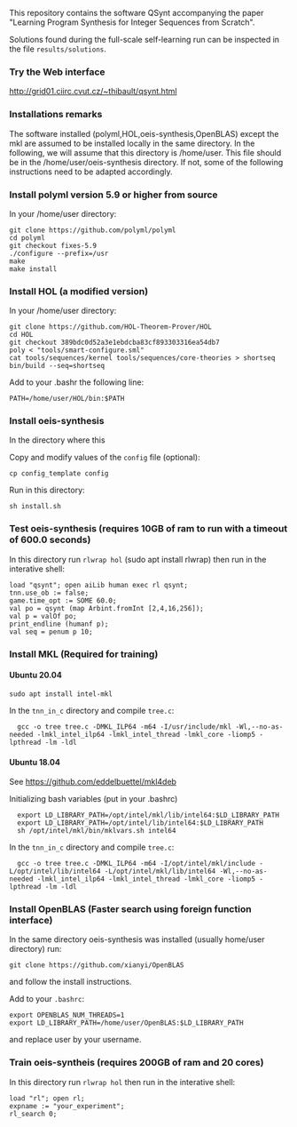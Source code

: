 This repository contains the software QSynt accompanying the paper 
"Learning Program Synthesis for Integer Sequences from Scratch". 

Solutions found during the full-scale self-learning run 
can be inspected in the file `results/solutions`.

### Try the Web interface
http://grid01.ciirc.cvut.cz/~thibault/qsynt.html

### Installations remarks
The software installed (polyml,HOL,oeis-synthesis,OpenBLAS) except the mkl
are assumed to be installed locally in the same directory.
In the following, we will assume that this directory is /home/user.
This file should be in the /home/user/oeis-synthesis directory.
If not, some of the following instructions need to be adapted accordingly.

### Install polyml version 5.9 or higher from source
In your /home/user directory:
```
git clone https://github.com/polyml/polyml
cd polyml
git checkout fixes-5.9
./configure --prefix=/usr
make
make install
```

### Install HOL (a modified version)
In your /home/user directory:
```
git clone https://github.com/HOL-Theorem-Prover/HOL
cd HOL
git checkout 389bdc0d52a3e1ebdcba83cf893303316ea54db7
poly < "tools/smart-configure.sml"
cat tools/sequences/kernel tools/sequences/core-theories > shortseq
bin/build --seq=shortseq
```

Add to your .bashr the following line:
```
PATH=/home/user/HOL/bin:$PATH
```

### Install oeis-synthesis
In the directory where this 

Copy and modify values of the `config` file (optional):
```
cp config_template config
```

Run in this directory:
```
sh install.sh
```

### Test oeis-synthesis (requires 10GB of ram to run with a timeout of 600.0 seconds)
In this directory run `rlwrap hol` (sudo apt install rlwrap) 
then run in the interative shell:

```
load "qsynt"; open aiLib human exec rl qsynt;
tnn.use_ob := false;
game.time_opt := SOME 60.0;
val po = qsynt (map Arbint.fromInt [2,4,16,256]);
val p = valOf po;
print_endline (humanf p);
val seq = penum p 10;
```

### Install MKL (Required for training)

#### Ubuntu 20.04
```
sudo apt install intel-mkl
```

In the `tnn_in_c` directory and compile `tree.c`: 
```
  gcc -o tree tree.c -DMKL_ILP64 -m64 -I/usr/include/mkl -Wl,--no-as-needed -lmkl_intel_ilp64 -lmkl_intel_thread -lmkl_core -liomp5 -lpthread -lm -ldl
```

#### Ubuntu 18.04
See https://github.com/eddelbuettel/mkl4deb

Initializing bash variables (put in your .bashrc)
```
  export LD_LIBRARY_PATH=/opt/intel/mkl/lib/intel64:$LD_LIBRARY_PATH
  export LD_LIBRARY_PATH=/opt/intel/lib/intel64:$LD_LIBRARY_PATH
  sh /opt/intel/mkl/bin/mklvars.sh intel64
```

In the `tnn_in_c` directory and compile `tree.c`: 
```
  gcc -o tree tree.c -DMKL_ILP64 -m64 -I/opt/intel/mkl/include -L/opt/intel/lib/intel64 -L/opt/intel/mkl/lib/intel64 -Wl,--no-as-needed -lmkl_intel_ilp64 -lmkl_intel_thread -lmkl_core -liomp5 -lpthread -lm -ldl
```

### Install OpenBLAS (Faster search using foreign function interface)
In the same directory oeis-synthesis was installed (usually 
home/user directory) run:
```
git clone https://github.com/xianyi/OpenBLAS
```
and follow the install instructions.

Add to your `.bashrc`:
```
export OPENBLAS_NUM_THREADS=1
export LD_LIBRARY_PATH=/home/user/OpenBLAS:$LD_LIBRARY_PATH
```
and replace user by your username.



### Train oeis-syntheis (requires 200GB of ram and 20 cores)
In this directory run `rlwrap hol` then run in the interative shell:
```
load "rl"; open rl;
expname := "your_experiment";
rl_search 0;
```







